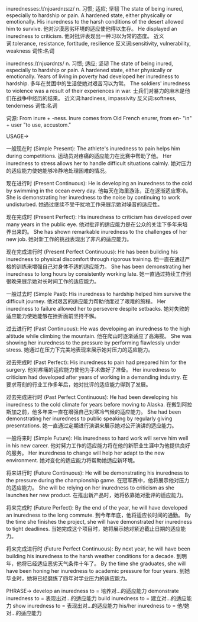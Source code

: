inurednesses:/ɪˈnjʊərdnɪsɪz/
n.
习惯; 适应; 坚韧
The state of being inured, especially to hardship or pain.  A hardened state, either physically or emotionally.
His inuredness to the harsh conditions of the desert allowed him to survive. 他对沙漠恶劣环境的适应使他得以生存。
He displayed an inuredness to criticism.  他对批评表现出一种习以为常的态度。
近义词:tolerance, resistance, fortitude, resilience
反义词:sensitivity, vulnerability, weakness
词性:名词

inuredness:/ɪˈnjʊərdnɪs/
n.
习惯; 适应; 坚韧
The state of being inured, especially to hardship or pain.  A hardened state, either physically or emotionally.
Years of living in poverty had developed her inuredness to hardship.  多年在贫困中的生活使她对艰苦习以为常。
The soldiers' inuredness to violence was a result of their experiences in war.  士兵们对暴力的麻木是他们在战争中经历的结果。
近义词:hardiness, impassivity
反义词:softness, tenderness
词性:名词


词源: From inure + -ness.  Inure comes from Old French enurer, from en- "in" + user "to use, accustom."

USAGE->

一般现在时 (Simple Present):
The athlete's inuredness to pain helps him during competitions.  运动员对疼痛的适应能力在比赛中帮助了他。
Her inuredness to stress allows her to handle difficult situations calmly.  她对压力的适应能力使她能够冷静地处理困难的情况。

现在进行时 (Present Continuous):
He is developing an inuredness to the cold by swimming in the ocean every day.  他每天在海里游泳，正在逐渐适应寒冷。
She is demonstrating her inuredness to the noise by continuing to work undisturbed. 她通过继续不受干扰地工作来展示她对噪音的适应性。

现在完成时 (Present Perfect):
His inuredness to criticism has developed over many years in the public eye.  他对批评的适应能力是在公众的关注下多年来培养出来的。
She has shown remarkable inuredness to the challenges of her new job. 她对新工作的挑战表现出了非凡的适应能力。


现在完成进行时 (Present Perfect Continuous):
He has been building his inuredness to physical discomfort through rigorous training.  他一直在通过严格的训练来增强自己对身体不适的适应能力。
She has been demonstrating her inuredness to long hours by consistently working late. 她一直通过持续工作到很晚来展示她对长时间工作的适应能力。

一般过去时 (Simple Past):
His inuredness to hardship helped him survive the difficult journey.  他对艰苦的适应能力帮助他度过了艰难的旅程。
Her inuredness to failure allowed her to persevere despite setbacks.  她对失败的适应能力使她能够在挫折面前坚持不懈。

过去进行时 (Past Continuous):
He was developing an inuredness to the high altitude while climbing the mountain.  他在爬山时逐渐适应了高海拔。
She was showing her inuredness to the pressure by performing flawlessly under stress. 她通过在压力下完美地表现来展示她对压力的适应能力。

过去完成时 (Past Perfect):
His inuredness to pain had prepared him for the surgery.  他对疼痛的适应能力使他为手术做好了准备。
Her inuredness to criticism had developed after years of working in a demanding industry.  在要求苛刻的行业工作多年后，她对批评的适应能力得到了发展。

过去完成进行时 (Past Perfect Continuous):
He had been developing his inuredness to the cold climate for years before moving to Alaska.  在搬到阿拉斯加之前，他多年来一直在增强自己对寒冷气候的适应能力。
She had been demonstrating her inuredness to public speaking by regularly giving presentations.  她一直通过定期进行演讲来展示她对公开演讲的适应能力。


一般将来时 (Simple Future):
His inuredness to hard work will serve him well in his new career.  他对努力工作的适应能力将在他的新职业生涯中为他提供良好的服务。
Her inuredness to change will help her adapt to the new environment.  她对变化的适应能力将帮助她适应新环境。

将来进行时 (Future Continuous):
He will be demonstrating his inuredness to the pressure during the championship game. 在冠军赛中，他将展示他对压力的适应能力。
She will be relying on her inuredness to criticism as she launches her new product.  在推出新产品时，她将依靠她对批评的适应能力。


将来完成时 (Future Perfect):
By the end of the year, he will have developed an inuredness to the long commute.  到今年年底，他将适应长时间的通勤。
By the time she finishes the project, she will have demonstrated her inuredness to tight deadlines.  当她完成这个项目时，她将展示她对紧迫截止日期的适应能力。

将来完成进行时 (Future Perfect Continuous):
By next year, he will have been building his inuredness to the harsh weather conditions for a decade.  到明年，他将已经适应恶劣天气条件十年了。
By the time she graduates, she will have been honing her inuredness to academic pressure for four years.  到她毕业时，她将已经磨练了四年对学业压力的适应能力。



PHRASE->
develop an inuredness to = 培养对...的适应能力
demonstrate inuredness to = 表现出对...的适应能力
build inuredness to = 建立对...的适应能力
show inuredness to = 表现出对...的适应能力
his/her inuredness to = 他/她对...的适应能力
